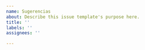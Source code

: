 ```yaml
---
name: Sugerencias
about: Describe this issue template's purpose here.
title: ''
labels: ''
assignees: ''

---
```



